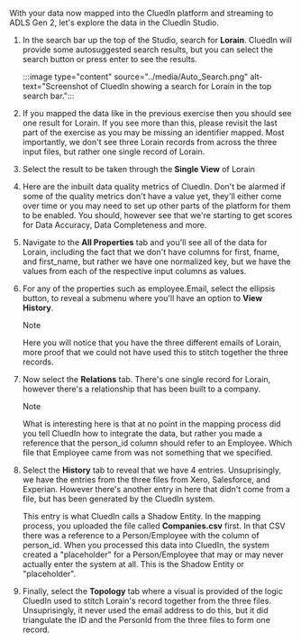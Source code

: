 With your data now mapped into the CluedIn platform and streaming to ADLS Gen 2, let's explore the data in the CluedIn Studio. 

1. In the search bar up the top of the Studio, search for **Lorain**. CluedIn will provide some autosuggested search results, but you can select the search button or press enter to see the results.

    :::image type="content" source="../media/Auto_Search.png" alt-text="Screenshot of CluedIn showing a search for Lorain in the top search bar.":::

1. If you mapped the data like in the previous exercise then you should see one result for Lorain. If you see more than this, please revisit the last part of the exercise as you may be missing an identifier mapped. Most importantly, we don't see three Lorain records from across the three input files, but rather one single record of Lorain. 

1. Select the result to be taken through the **Single View** of Lorain

1. Here are the inbuilt data quality metrics of CluedIn. Don't be alarmed if some of the quality metrics don't have a value yet, they'll either come over time or you may need to set up other parts of the platform for them to be enabled. You should, however see that we're starting to get scores for Data Accuracy, Data Completeness and more.

1. Navigate to the **All Properties** tab and you'll see all of the data for Lorain, including the fact that we don't have columns for first, fname, and first_name, but rather we have one normalized key, but we have the values from each of the respective input columns as values.

1. For any of the properties such as employee.Email, select the ellipsis button, to reveal a submenu where you'll have an option to **View History**.

    > [!NOTE]
    > Here you will notice that you have the three different emails of Lorain, more proof that we could not have used this to stitch together the three records.

1. Now select the **Relations** tab. There's one single record for Lorain, however there's a relationship that has been built to a company.

    >[!NOTE]
    > What is interesting here is that at no point in the mapping process did you tell CluedIn how to integrate the data, but rather you made a reference that the person_id column should refer to an Employee. Which file that Employee came from was not something that we specified.

1. Select the **History** tab to reveal that we have 4 entries. Unsuprisingly, we have the entries from the three files from Xero, Salesforce, and Experian. However there's another entry in here that didn't come from a file, but has been generated by the CluedIn system.

    This entry is what CluedIn calls a Shadow Entity. In the mapping process, you uploaded the file called **Companies.csv** first. In that CSV there was a reference to a Person/Employee with the column of person_id. When you processed this data into CluedIn, the system created a "placeholder" for a Person/Employee that may or may never actually enter the system at all. This is the Shadow Entity or "placeholder".

1. Finally, select the **Topology** tab where a visual is provided of the logic CluedIn used to stitch Lorain's record together from the three files. Unsuprisingly, it never used the email address to do this, but it did triangulate the ID and the PersonId from the three files to form one record.